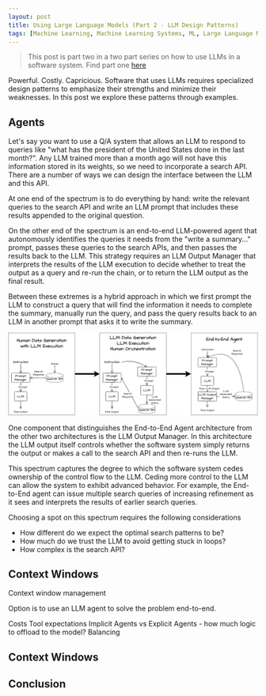 ```yaml
---
layout: post
title: Using Large Language Models (Part 2 - LLM Design Patterns)
tags: [Machine Learning, Machine Learning Systems, ML, Large Language Models, GPT]
---
```

<script> 
  (function(i,s,o,g,r,a,m){i['GoogleAnalyticsObject']=r;i[r]=i[r]||function(){
  (i[r].q=i[r].q||[]).push(arguments)},i[r].l=1*new Date();a=s.createElement(o),
  m=s.getElementsByTagName(o)[0];a.async=1;a.src=g;m.parentNode.insertBefore(a,m)
  })(window,document,'script','https://www.google-analytics.com/analytics.js','ga');

  ga('create', 'UA-82391879-1', 'auto');
  ga('send', 'pageview');

</script>


> This post is part two in a two part series on how to use LLMs in a software system. Find part one [here](https://danshiebler.com/2023-05-12-large-language-models-part-1) 

Powerful. Costly. Capricious. Software that uses LLMs requires specialized design patterns to emphasize their strengths and minimize their weaknesses. In this post we explore these patterns through examples.

## Agents

<!-- One of the first things that jumps out when using large language models to solve problems is how many design decisions we need to make. 
 -->

Let's say you want to use a Q/A system that allows an LLM to respond to queries like "what has the president of the United States done in the last month?". Any LLM trained more than a month ago will not have this information stored in its weights, so we need to incorporate a search API. There are a number of ways we can design the interface between the LLM and this API.

At one end of the spectrum is to do everything by hand: write the relevant queries to the search API and write an LLM prompt that includes these results appended to the original question.

On the other end of the spectrum is an end-to-end LLM-powered agent that autonomously identifies the queries it needs from the "write a summary..." prompt, passes these queries to the search APIs, and then passes the results back to the LLM. This strategy requires an LLM Output Manager that interprets the results of the LLM execution to decide whether to treat the output as a query and re-run the chain, or to return the LLM output as the final result.

Between these extremes is a hybrid approach in which we first prompt the LLM to construct a query that will find the information it needs to complete the summary, manually run the query, and pass the query results back to an LLM in another prompt that asks it to write the summary.

![Three options for LLMs](/img/LLMsTextSketch-Agents.drawio.png)

One component that distinguishes the End-to-End Agent architecture from the other two architectures is the LLM Output Manager. In this architecture the LLM output itself controls whether the software system simply returns the output or makes a call to the search API and then re-runs the LLM.

This spectrum captures the degree to which the software system cedes ownership of the control flow to the LLM. Ceding more control to the LLM can allow the system to exhibit advanced behavior. For example, the End-to-End agent can issue multiple search queries of increasing refinement as it sees and interprets the results of earlier search queries. 

Choosing a spot on this spectrum requires the following considerations
- How different do we expect the optimal search patterns to be?
- How much do we trust the LLM to avoid getting stuck in loops?
- How complex is the search API?


## Context Windows


Context window management



Option is to use an LLM agent to solve the problem end-to-end. 



Costs
Tool expectations
Implicit Agents vs Explicit Agents
	- how much logic to offload to the model?
Balancing


## Context Windows



## Conclusion













